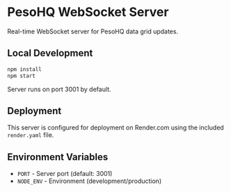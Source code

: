# PesoHQ WebSocket Server

Real-time WebSocket server for PesoHQ data grid updates.

## Local Development

```bash
npm install
npm start
```

Server runs on port 3001 by default.

## Deployment

This server is configured for deployment on Render.com using the included `render.yaml` file.

## Environment Variables

- `PORT` - Server port (default: 3001)
- `NODE_ENV` - Environment (development/production)